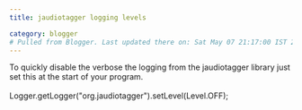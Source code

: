 ```yaml
---
title: jaudiotagger logging levels

category: blogger
# Pulled from Blogger. Last updated there on: Sat May 07 21:17:00 IST 2011
---
```

To quickly disable the verbose the logging from the jaudiotagger library just set this at the start of your program.<br /><br />Logger.getLogger("org.jaudiotagger").setLevel(Level.OFF);
